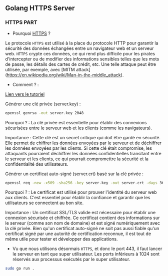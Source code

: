 ## Golang HTTPS Server


### HTTPS PART 
- Pourquoi [HTTPS](https://en.wikipedia.org/wiki/HTTPS) ?

Le protocole `HTTPS` est utilisé à la place du protocole HTTP pour garantir la sécurité des données échangées entre un navigateur web et un serveur web. `HTTPS` crypte ces données, ce qui rend plus difficile pour les pirates d'intercepter ou de modifier des informations sensibles telles que les mots de passe, les détails des cartes de crédit, etc. Une telle attaque peut être utilisée, par exemple, avec [MITM attack] (https://en.wikipedia.org/wiki/Man-in-the-middle_attack).


- Comment ? :

[Lien vers le tutoriel](https://gist.github.com/denji/12b3a568f092ab951456)

Générer une clé privée (server.key) :

```bash
openssl genrsa -out server.key 2048
```

Pourquoi ? : La clé privée est essentielle pour établir des connexions sécurisées entre le serveur web et les clients (comme les navigateurs).

Importance : Cette clé est un secret critique qui doit être gardé en sécurité. Elle permet de chiffrer les données envoyées par le serveur et de déchiffrer les données envoyées par les clients. Si cette clé était compromise, les attaquants pourraient déchiffrer les données confidentielles transitant entre le serveur et les clients, ce qui pourrait compromettre la sécurité et la confidentialité des utilisateurs.

Générer un certificat auto-signé (server.crt) basé sur la clé privée :

```bash
openssl req -new -x509 -sha256 -key server.key -out server.crt -days 3650
```

Pourquoi ? : Le certificat est utilisé pour prouver l'identité du serveur web aux clients. C'est essentiel pour établir la confiance et garantir que les utilisateurs se connectent au bon site.

Importance : Un certificat SSL/TLS valide est nécessaire pour établir une connexion sécurisée et chiffrée. Ce certificat contient des informations sur le serveur (comme son nom de domaine) et est signé numériquement avec la clé privée. Bien qu'un certificat auto-signé ne soit pas aussi fiable qu'un certificat signé par une autorité de certification reconnue, il est tout de même utile pour tester et développer des applications.

- Vu que nous utilisons désormais `HTTPS`, et donc le port 443, il faut lancer le serveur en tant que super utilisateur. Les ports inférieurs à 1024 sont réservés aux processus exécutés par le super utilisateur.

```bash
sudo go run .
```